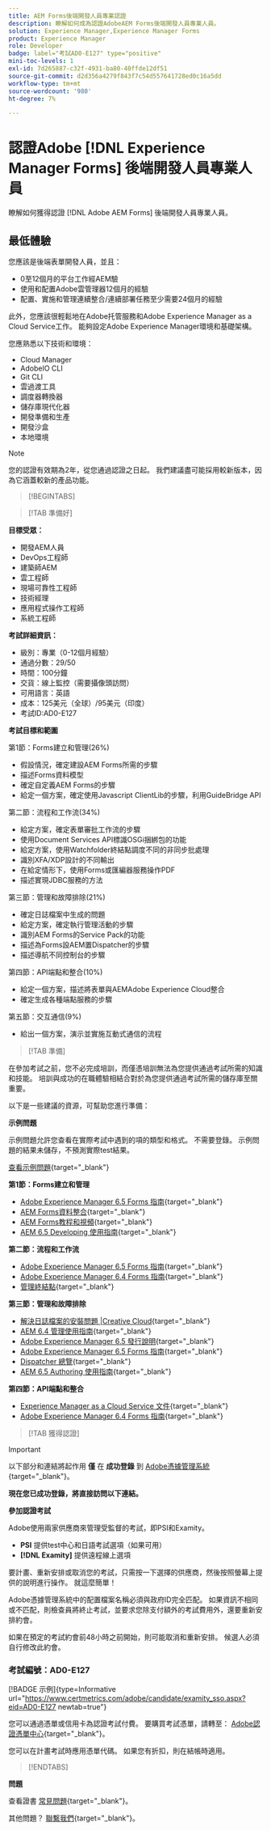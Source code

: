 ```yaml
---
title: AEM Forms後端開發人員專業認證
description: 瞭解如何成為認證AdobeAEM Forms後端開發人員專業人員。
solution: Experience Manager,Experience Manager Forms
product: Experience Manager
role: Developer
badge: label="考試AD0-E127" type="positive"
mini-toc-levels: 1
exl-id: 7d265887-c32f-4931-ba80-40ffde12df51
source-git-commit: d2d356a4279f843f7c54d557641728ed0c16a5dd
workflow-type: tm+mt
source-wordcount: '980'
ht-degree: 7%

---
```


# 認證Adobe [!DNL Experience Manager Forms] 後端開發人員專業人員

瞭解如何獲得認證 [!DNL Adobe AEM Forms] 後端開發人員專業人員。

## 最低體驗

您應該是後端表單開發人員，並且：

* 0至12個月的平台工作經AEM驗
* 使用和配置Adobe雲管理器12個月的經驗
* 配置、實施和管理連續整合/連續部署任務至少需要24個月的經驗

此外，您應該很輕鬆地在Adobe托管服務和Adobe Experience Manager as a Cloud Service工作。 能夠設定Adobe Experience Manager環境和基礎架構。

您應熟悉以下技術和環境：

* Cloud Manager
* AdobeIO CLI
* Git CLI
* 雲過渡工具
* 調度器轉換器
* 儲存庫現代化器
* 開發準備和生產
* 開發沙盒
* 本地環境

>[!NOTE]
>
>您的認證有效期為2年，從您通過認證之日起。 我們建議盡可能採用較新版本，因為它涵蓋較新的產品功能。

>[!BEGINTABS]

>[!TAB 準備好]

**目標受眾：**

* 開發AEM人員
* DevOps工程師
* 建築師AEM
* 雲工程師
* 現場可靠性工程師
* 技術經理
* 應用程式操作工程師
* 系統工程師

**考試詳細資訊：**

* 級別：專業（0-12個月經驗）
* 通過分數：29/50
* 時間：100分鐘
* 交貨：線上監控（需要攝像頭訪問）
* 可用語言：英語
* 成本：125美元（全球）/95美元（印度）
* 考試ID:AD0-E127

**考試目標和範圍**

第1節：Forms建立和管理(26%)

* 假設情況，確定建設AEM Forms所需的步驟
* 描述Forms資料模型
* 確定自定義AEM Forms的步驟
* 給定一個方案，確定使用Javascript ClientLib的步驟，利用GuideBridge API

第二節：流程和工作流(34%)

* 給定方案，確定表單審批工作流的步驟
* 使用Document Services API標識OSGi捆綁包的功能
* 給定方案，使用Watchfolder終結點調度不同的非同步批處理
* 識別XFA/XDP設計的不同輸出
* 在給定情形下，使用Forms或匯編器服務操作PDF
* 描述實現JDBC服務的方法

第三節：管理和故障排除(21%)

* 確定日誌檔案中生成的問題
* 給定方案，確定執行管理活動的步驟
* 識別AEM Forms的Service Pack的功能
* 描述為Forms設AEM置Dispatcher的步驟
* 描述導航不同控制台的步驟

第四節：API端點和整合(10%)

* 給定一個方案，描述將表單與AEMAdobe Experience Cloud整合
* 確定生成各種端點服務的步驟

第五節：交互通信(9%)

* 給出一個方案，演示並實施互動式通信的流程

>[!TAB 準備]

在參加考試之前，您不必完成培訓，而僅憑培訓無法為您提供通過考試所需的知識和技能。 培訓與成功的在職體驗相結合對於為您提供通過考試所需的儲存庫至關重要。

以下是一些建議的資源，可幫助您進行準備：

**示例問題**

示例問題允許您查看在實際考試中遇到的項的類型和格式。 不需要登錄。 示例問題的結果未儲存，不預測實際test結果。

[查看示例問題](https://scorpion.caveon.com/launchpad/ad0-e127-adobe-experience-manager-backend-forms-developer-professional-copy-7s2acv){target="_blank"}

**第1節：Forms建立和管理**

* [Adobe Experience Manager 6.5 Forms 指南](https://experienceleague.adobe.com/docs/experience-manager-65/forms/home.html?lang=en){target="_blank"}
* [AEM Forms資料整合](https://experienceleague.adobe.com/docs/experience-manager-65/forms/form-data-model/data-integration.html?lang=en#data-integration-overview){target="_blank"}
* [AEM Forms教程和視頻](https://experienceleague.adobe.com/docs/experience-manager-learn/forms/overview.html?lang=en){target="_blank"}
* [AEM 6.5 Developing 使用指南](https://experienceleague.adobe.com/docs/experience-manager-65/developing/home.html?lang=en){target="_blank"}

**第二節：流程和工作流**

* [Adobe Experience Manager 6.5 Forms 指南](https://experienceleague.adobe.com/docs/experience-manager-65/forms/home.html?lang=en){target="_blank"}
* [Adobe Experience Manager 6.4 Forms 指南](https://experienceleague.adobe.com/docs/experience-manager-64/forms/home.html?lang=en){target="_blank"}
* [管理終結點](https://help.adobe.com/en_US/AEMForms/6.1/AdminHelp/WS92d06802c76abadb-5145d5d12905ce07e7-7ff6.2.html#WS92d06802c76abadb1c01fa7512905cdf2c9-7fd9.2){target="_blank"}

**第三節：管理和故障排除**

* [解決日誌檔案的安裝問題 |Creative Cloud](https://helpx.adobe.com/creative-cloud/kb/troubleshoot-install-logs-cc.html){target="_blank"}
* [AEM 6.4 管理使用指南](https://experienceleague.adobe.com/docs/experience-manager-64/administering/home.html?lang=en){target="_blank"}
* [Adobe Experience Manager 6.5 發行說明](https://experienceleague.adobe.com/docs/experience-manager-65/release-notes/home.html?lang=en){target="_blank"}
* [Adobe Experience Manager 6.5 Forms 指南](https://experienceleague.adobe.com/docs/experience-manager-65/forms/home.html?lang=en){target="_blank"}
* [Dispatcher 總覽](https://experienceleague.adobe.com/docs/experience-manager-dispatcher/using/dispatcher.html?lang=en){target="_blank"}
* [AEM 6.5 Authoring 使用指南](https://experienceleague.adobe.com/docs/experience-manager-65/authoring/home.html?lang=en){target="_blank"}

**第四節：API端點和整合**

* [Experience Manager as a Cloud Service 文件](https://experienceleague.adobe.com/docs/experience-manager-cloud-service/content/home.html?lang=zh-Hant){target="_blank"}
* [Adobe Experience Manager 6.4 Forms 指南](https://experienceleague.adobe.com/docs/experience-manager-64/forms/home.html?lang=en){target="_blank"}

>[!TAB 獲得認證]

>[!IMPORTANT]
>
>以下部分和連結將起作用 **僅**  在 **成功登錄** 到 [Adobe憑據管理系統](http://www.certmetrics.com/adobe){target="_blank"}。

**現在您已成功登錄，將直接訪問以下連結。**

**參加認證考試**

Adobe使用兩家供應商來管理受監督的考試，即PSI和Examity。

* **PSI** 提供test中心和日語考試選項（如果可用）
* **[!DNL Examity]** 提供遠程線上選項

要計畫、重新安排或取消您的考試，只需按一下選擇的供應商，然後按照螢幕上提供的說明進行操作。 就這麼簡單！

Adobe憑據管理系統中的配置檔案名稱必須與政府ID完全匹配。 如果資訊不相同或不匹配，則檢查員將終止考試，並要求您除支付額外的考試費用外，還要重新安排約會。

如果在預定的考試約會前48小時之前開始，則可能取消和重新安排。 候選人必須自行修改此約會。

### 考試編號：AD0-E127

[!BADGE 示例]{type=Informative url="https://www.certmetrics.com/adobe/candidate/examity_sso.aspx?eid=AD0-E127 newtab=true"}

您可以通過憑單或信用卡為認證考試付費。 要購買考試憑單，請轉至： [Adobe認證憑單中心](https://market.xvoucher.com/adobe/global){target="_blank"}。

您可以在計畫考試時應用憑單代碼。 如果您有折扣，則在結帳時適用。

>[!ENDTABS]

**問題**

查看證書 [常見問題](https://experienceleague.adobe.com/docs/certification/certification/faq.html?lang=en){target="_blank"}。

其他問題？ [聯繫我們](mailto:certif@adobe.com){target="_blank"}。
